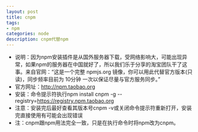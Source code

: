 ```yaml
---
layout: post
title: cnpm
tags:
- npm
categories: node
description: cnpm代替npm
---
```




<!-- more -->

- 说明：因为npm安装插件是从国外服务器下载，受网络影响大，可能出现异常，如果npm的服务器在中国就好了，所以我们乐于分享的淘宝团队干了这事。来自官网：“这是一个完整 npmjs.org 镜像，你可以用此代替官方版本(只读)，同步频率目前为 10分钟 一次以保证尽量与官方服务同步。”
- 官方网址：http://npm.taobao.org
- 安装：命令提示符执行npm install cnpm -g --registry=https://registry.npm.taobao.org
- 注意：安装完后最好查看其版本号cnpm -v或关闭命令提示符重新打开，安装完直接使用有可能会出现错误 
- 注：cnpm跟npm用法完全一致，只是在执行命令时将npm改为cnpm。